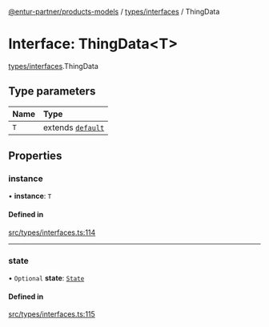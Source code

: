 [@entur-partner/products-models](../README.md) / [types/interfaces](../modules/types_interfaces.md) / ThingData

# Interface: ThingData\<T\>

[types/interfaces](../modules/types_interfaces.md).ThingData

## Type parameters

| Name | Type |
| :------ | :------ |
| `T` | extends [`default`](../classes/models_BaseModel.default.md) |

## Properties

### instance

• **instance**: `T`

#### Defined in

[src/types/interfaces.ts:114](https://github.com/entur/products-models/blob/main/src/types/interfaces.ts#L114)

___

### state

• `Optional` **state**: [`State`](../enums/types_enums.State.md)

#### Defined in

[src/types/interfaces.ts:115](https://github.com/entur/products-models/blob/main/src/types/interfaces.ts#L115)
